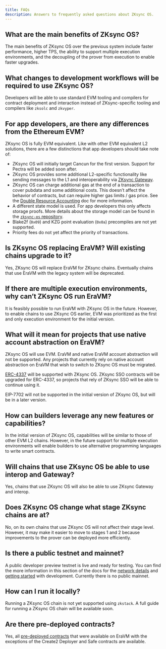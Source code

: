 ```yaml
---
title: FAQs
description: Answers to frequently asked questions about ZKsync OS.
---
```


## What are the main benefits of ZKsync OS?

The main benefits of ZKsync OS over the previous system include faster performance, higher TPS,
the ability to support multiple execution environments,
and the decoupling of the prover from execution to enable faster upgrades.

## What changes to development workflows will be required to use ZKsync OS?

Developers will be able to use standard EVM tooling and compilers for contract deployment and interaction
instead of ZKsync-specific tooling and compilers like `zksolc` and `zkvyper`.

## For app developers, are there any differences from the Ethereum EVM?

ZKsync OS is fully EVM equivalent.
Like with other EVM equivalent L2 solutions, there are a few distinctions that app developers should take note of:

- ZKsync OS will initially target Cancun for the first version.
  Support for Pectra will be added soon after.
- ZKsync OS provides some additional L2-specific functionality like sending messages to the L1 and interoperability via [ZKsync Gateway](/zksync-protocol/gateway/overview).
- ZKsync OS can charge additional gas at the end of a transaction to cover pubdata and some additional costs.
  This doesn’t affect the behavior of contracts,
  but can require higher gas limits / gas price.
  See the [Double Resource Accounting](https://docs.zksync.io/zksync-protocol/zksyncos/double-accounting) doc for more information.
- A different state model is used.
  For app developers this only affects storage proofs.
  More details about the storage model can be found in the [`zksync-os` repository](https://github.com/matter-labs/zksync-os/blob/main/docs/system/io/io.md).
- Blake2f (`0x09`) and KZG point evaluation (`0x0a`) precompiles are not yet supported.
- Priority fees do not yet affect the priority of transactions.

## Is ZKsync OS replacing EraVM? Will existing chains upgrade to it?

Yes, ZKsync OS will replace EraVM for ZKsync chains.
Eventually chains that use EraVM with the legacy system will be deprecated.

## If there are multiple execution environments, why can’t ZKsync OS run EraVM?

It is feasibly possible to run EraVM with ZKsync OS in the future.
However, to enable chains to use ZKsync OS earlier, EVM was prioritized as the first and only execution environment for the initial version.

## What will it mean for projects that use native account abstraction on EraVM?

ZKsync OS will use EVM.
EraVM and native EraVM account abstraction will not be supported.
Any projects that currently rely on native account abstraction on EraVM that wish to switch to ZKsync OS must be migrated.

[ERC-4337](https://docs.erc4337.io/) will be supported with ZKsync OS.
ZKsync SSO contracts will be upgraded for ERC-4337,
so projects that rely of ZKsync SSO will be able to continue using it.

EIP-7702 will not be supported in the initial version of ZKsync OS, but will be in a later version.

## How can builders leverage any new features or capabilities?

In the initial version of ZKsync OS, capabilities will be similar to those of other EVM L2 chains.
However, in the future support for multiple execution environments
will enable builders to use alternative programming languages to write smart contracts.

## Will chains that use ZKsync OS be able to use interop and Gateway?

Yes, chains that use ZKsync OS will also be able to use ZKsync Gateway and interop.

## Does ZKsync OS change what stage ZKsync chains are at?

No, on its own chains that use ZKsync OS will not affect their stage level.
However, it may make it easier to move to stages 1 and 2 because improvements to the prover can be deployed more efficiently.

## Is there a public testnet and mainnet?

A public developer preview testnet is live and ready for testing.
You can find the more information in this section of the docs for the [network details](/zksync-network/zksync-os/network-details)
and [getting started](/zksync-network/zksync-os/quickstart) with development.
Currently there is no public mainnet.

## How can I run it locally?

Running a ZKsync OS chain is not yet supported using `zkstack`.
A full guide for running a ZKsync OS chain will be available soon.

## Are there pre-deployed contracts?

Yes, all [pre-deployed contracts](/zksync-protocol/zksync-era/evm-interpreter/pre-deployed-contracts)
that were available on EraVM with the exceptions of the Create2 Deployer and Safe contracts are available.

